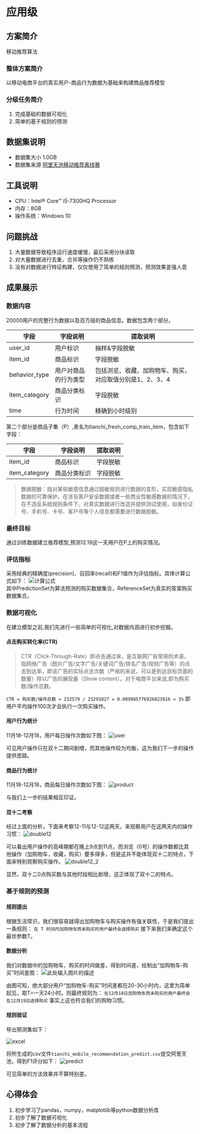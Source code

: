 # 应用级
## 方案简介
移动推荐算法
### 整体方案简介
以移动电商平台的真实用户-商品行为数据为基础来构建商品推荐模型
### 分级任务简介
1. 完成基础的数据可视化
2. 简单的基于规则的预测
## 数据集说明
- 数据集大小
1.0GB
- 数据集来源
[阿里天池移动推荐离线赛][1]
## 工具说明
- CPU：Intel® Core™ i5-7300HQ Processor
- 内存：8GB
- 操作系统：Windows 10 
## 问题挑战
1. 大量数据导致程序运行速度缓慢，最后采用分块读取
2. 对大量数据进行去重，合并等操作仍不熟练
3. 没有对数据进行特征构建，仅仅使用了简单的规则预测，预测效果差强人意
## 成果展示
### 数据内容
20000用户的完整行为数据以及百万级的商品信息。数据包含两个部分。

| 字段 | 字段说明 | 提取说明 |
| ---  | -------- | -------- |
| user_id | 用户标识 | 抽样&字段脱敏 |
|  item_id | 商品标识 | 字段脱敏 |
| behavior_type | 用户对商品的行为类型 | 包括浏览、收藏、加购物车、购买，对应取值分别是1、2、3、4|
| item_category | 商品分类标识 | 字段脱敏 |
| time | 行为时间 | 精确到小时级别 |

第二个部分是商品子集（P）,表名为tianchi_fresh_comp_train_item，包含如下字段：

| 字段 | 字段说明 | 提取说明 |
| ---  | -------- | -------- |
|  item_id | 商品标识 | 字段脱敏 |
| item_category | 商品分类标识 | 字段脱敏 |

> 数据脱敏：指对某些敏感信息通过脱敏规则进行数据的变形，实现敏感隐私数据的可靠保护。在涉及客户安全数据或者一些商业性敏感数据的情况下，在不违反系统规则条件下，对真实数据进行改造并提供测试使用，如身份证号、手机号、卡号、客户号等个人信息都需要进行数据脱敏。

### 最终目标
通过训练数据建立推荐模型,预测12.19这一天用户在P上的购买情况。
### 评估指标
采用经典的精确度(precision)、召回率(recall)和F1值作为评估指标。具体计算公式如下：
![计算公式][2]  
其中PredictionSet为算法预测的购买数据集合，ReferenceSet为真实的答案购买数据集合。
### 数据可视化
在建立模型之前,我们先进行一些简单的可视化,对数据内涵进行初步挖掘。
#### 点击购买转化率(CTR)

> CTR（Click-Through-Rate）即点击通过率，是互联网广告常用的术语，指网络广告（图片广告/文字广告/关键词广告/排名广告/视频广告等）的点击到达率，即该广告的实际点击次数（严格的来说，可以是到达目标页面的数量）除以广告的展现量（Show content）。对于电商平台来说,即为购买数/操作总数。

```CTR = 购买数/操作总数 = 232579 / 23291027 = 0.009985776926023916 ≈ 1%```
即用户平均操作100次才会执行一次购买操作。
#### 用户行为统计
11月18-12月18，用户每日操作次数如下图：
![user][3]

可见用户操作只在双十二期间剧增，而其他操作较为均衡，这为我们下一步的操作提供思路。
#### 商品行为统计
11月18-12月18，商品每日操作次数如下图：
![product][4]

与我们上一步的结果相互印证。
#### 双十二考察
经过上面的分析，下面来考察12-11与12-12这两天，来观察用户在这两天内的操作习惯：
![double12][5]

可以看出用户操作的高峰期都在晚上9点到11点，而浏览（0号）的操作数都比其他操作（加购物车，收藏，购买）要多得多，但是这并不能体现双十二的特点，下面来特别观察购买操作。
![double12_2][6]

显然，双十二0点购买数与其他时段相比剧增，这正体现了双十二的特点。
### 基于规则的预测
#### 规则提出
根据生活常识，我们很容易就得出加购物车与购买操作有强关联性，于是我们提出一条规则：
```在 T 时间内加购物车而未购买的用户最终会选择购买```
接下来我们来确定这个最优参数T。
#### 数据分析
我们对数据中的加购物车、购买的时间做差，得到时间差，绘制出“加购物车-购买”时间差图：
![此处输入图片的描述][7]

由图可知，绝大部分用户“加购物车-购买”时间差都在20-30小时内，这里为简单起见，取T=一天24小时。则最终规则为：
`在12月18日加购物车而未购买的用户最终会在12月19日选择购买`
事实上这也符合我们的购物习惯。
#### 规则验证
导出预测集如下：

![excel][8]

将所生成的csv文件`tianchi_mobile_recommendation_predict.csv`提交阿里天池，得到F1评分如下：
![predict][9]

可见简单的方法效果并不算特别差。
## 心得体会
1. 初步学习了pandas，numpy，matplotlib等python数据分析库
2. 初步了解了数据可视化
3. 初步了解了数据分析的基本流程

  [1]: https://tianchi.aliyun.com/competition/entrance/231522/information
  [2]: https://gtms01.alicdn.com/tps/i1/TB1WNN4HXXXXXbZaXXXwu0bFXXX.png
  [3]: https://s2.ax1x.com/2019/05/21/EzUev4.png
  [4]: https://s2.ax1x.com/2019/05/21/EzaoTI.png
  [5]: https://s2.ax1x.com/2019/05/21/Ez0bfx.png
  [6]: https://s2.ax1x.com/2019/05/21/EzsUEQ.png
  [7]: https://s2.ax1x.com/2019/05/21/Ez63m8.png
  [8]: https://s2.ax1x.com/2019/05/21/Ez6DmT.jpg
  [9]: https://s2.ax1x.com/2019/05/21/Ezck3n.png
